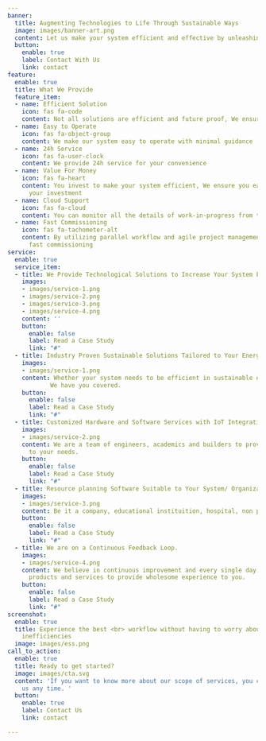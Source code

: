 ```yaml
---
banner:
  title: Augmenting Technologies to Life Through Sustainable Ways
  image: images/banner-art.png
  content: Let us make your system efficient and effective by unleashing proper technologies
  button:
    enable: true
    label: Contact With Us
    link: contact
feature:
  enable: true
  title: What We Provide
  feature_item:
  - name: Efficient Solution
    icon: fas fa-code
    content: Not all solutions are efficient and future proof, We ensure both
  - name: Easy to Operate
    icon: fas fa-object-group
    content: We make our system easy to operate with minimal guidance
  - name: 24h Service
    icon: fas fa-user-clock
    content: We provide 24h service for your convenience
  - name: Value For Money
    icon: fas fa-heart
    content: You invest to make your system efficient, We ensure you earn more than
      your investment
  - name: Cloud Support
    icon: fas fa-cloud
    content: You can monitor all the details of work-in-progress from the cloud
  - name: Fast Commissioning
    icon: fas fa-tachometer-alt
    content: By utilizing parallel workflow and agile project management, We ensure
      fast commissioning
service:
  enable: true
  service_item:
  - title: We Provide Technological Solutions to Increase Your System Efficiency.
    images:
    - images/service-1.png
    - images/service-2.png
    - images/service-3.png
    - images/service-4.png
    content: ''
    button:
      enable: false
      label: Read a Case Study
      link: "#"
  - title: Industry Proven Sustainable Solutions Tailored to Your Energy Problem.
    images:
    - images/service-1.png
    content: Whether your system needs to be efficient in sustainable energy generation, storage or usage, 
            We have you covered.
    button:
      enable: false
      label: Read a Case Study
      link: "#"
  - title: Customized Hardware and Software Services with IoT Integration for Your System Needs.
    images:
    - images/service-2.png
    content: We are a team of engineers, academics and builders to provide you the best EPC service according
      to your needs.
    button:
      enable: false
      label: Read a Case Study
      link: "#"
  - title: Resource planning Software Suitable to Your System/ Organization Requirements.
    images:
    - images/service-3.png
    content: Be it a company, educational instituition, hospital, non profit; There is a customized ERP solution for you.
    button:
      enable: false
      label: Read a Case Study
      link: "#"
  - title: We are on a Continuous Feedback Loop.
    images:
    - images/service-4.png
    content: We believe in continuous improvement and every single day we are improving our
      products and services to provide wholesome experience to you.
    button:
      enable: false
      label: Read a Case Study
      link: "#"
screenshot:
  enable: true
  title: Experience the best <br> workflow without having to worry about your system
    inefficiencies
  image: images/ess.png
call_to_action:
  enable: true
  title: Ready to get started?
  image: images/cta.svg
  content: 'If you want to know more about our scope of services, you can contact
    us any time. '
  button:
    enable: true
    label: Contact Us
    link: contact

---
```

